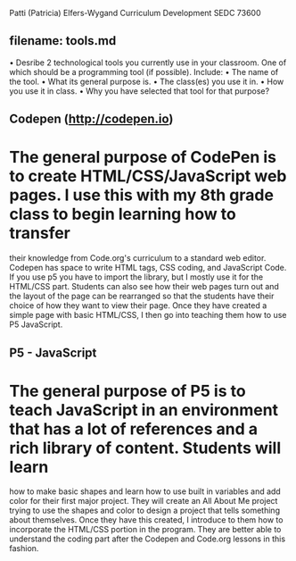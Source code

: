 Patti (Patricia) Elfers-Wygand
Curriculum Development 
SEDC 73600


## filename: tools.md
• Desribe 2 technological tools you currently use in your classroom. One of which should be a programming tool (if possible). Include:
   • The name of the tool.
   • What its general purpose is.
   • The class(es) you use it in.
   • How you use it in class.
   • Why you have selected that tool for that purpose?
  
 ## Codepen (http://codepen.io)
 # The general purpose of CodePen is to create HTML/CSS/JavaScript web pages.  I use this with my 8th grade class to begin learning how to transfer 
 their knowledge from Code.org's curriculum to a standard web editor. Codepen has space to write HTML tags, CSS coding, and JavaScript Code.  If you 
 use p5 you have to import the library, but I mostly use it for the HTML/CSS part.  Students can also see how their web pages turn out and the layout 
 of the page can be rearranged so that the students have their choice of how they want to view their page.  Once they have created a simple page with 
 basic HTML/CSS, I then go into teaching them how to use P5 JavaScript.  
 
 ## P5 - JavaScript
 
 # The general purpose of P5 is to teach JavaScript in an environment that has a lot of references and a rich library of content.  Students will learn
 how to make basic shapes and learn how to use built in variables and add color for their first major project.  They will create an All About Me 
 project trying to use the shapes and color to design a project that tells something about themselves.  Once they have this created, I introduce to them
 how to incorporate the HTML/CSS portion in the program.  They are better able to understand the coding part after the Codepen and Code.org lessons in 
 this fashion.
